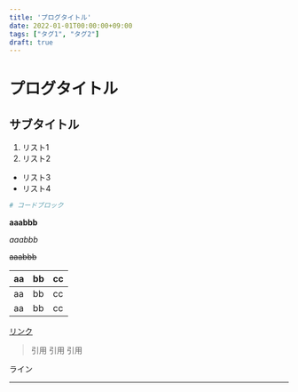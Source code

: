 ```yaml
---
title: 'プログタイトル'
date: 2022-01-01T00:00:00+09:00
tags: ["タグ1", "タグ2"]
draft: true
---
```


# プログタイトル

## サブタイトル

1. リスト1
2. リスト2

- リスト3
- リスト4

```powershell
# コードブロック
```

**aaabbb**

*aaabbb*

~~aaabbb~~

| aa  | bb  | cc  |
|-----|-----|-----|
| aa  | bb  | cc  |
| aa  | bb  | cc  |

[リンク](https://www.google.com/)

> 引用
> 引用
> 引用

ライン

---
